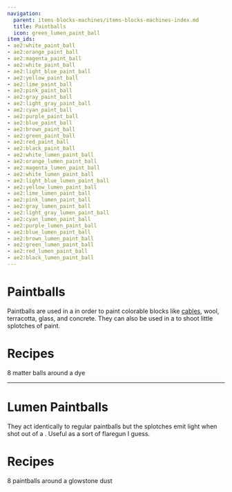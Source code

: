 ```yaml
---
navigation:
  parent: items-blocks-machines/items-blocks-machines-index.md
  title: Paintballs
  icon: green_lumen_paint_ball
item_ids:
- ae2:white_paint_ball
- ae2:orange_paint_ball
- ae2:magenta_paint_ball
- ae2:white_paint_ball
- ae2:light_blue_paint_ball
- ae2:yellow_paint_ball
- ae2:lime_paint_ball
- ae2:pink_paint_ball
- ae2:gray_paint_ball
- ae2:light_gray_paint_ball
- ae2:cyan_paint_ball
- ae2:purple_paint_ball
- ae2:blue_paint_ball
- ae2:brown_paint_ball
- ae2:green_paint_ball
- ae2:red_paint_ball
- ae2:black_paint_ball
- ae2:white_lumen_paint_ball
- ae2:orange_lumen_paint_ball
- ae2:magenta_lumen_paint_ball
- ae2:white_lumen_paint_ball
- ae2:light_blue_lumen_paint_ball
- ae2:yellow_lumen_paint_ball
- ae2:lime_lumen_paint_ball
- ae2:pink_lumen_paint_ball
- ae2:gray_lumen_paint_ball
- ae2:light_gray_lumen_paint_ball
- ae2:cyan_lumen_paint_ball
- ae2:purple_lumen_paint_ball
- ae2:blue_lumen_paint_ball
- ae2:brown_lumen_paint_ball
- ae2:green_lumen_paint_ball
- ae2:red_lumen_paint_ball
- ae2:black_lumen_paint_ball
---
```

# Paintballs
<Row gap="-8">
<ItemImage id="white_paint_ball" scale="4" /><ItemImage id="orange_paint_ball" scale="4" /><ItemImage id="green_paint_ball" scale="4" />
<ItemImage id="blue_paint_ball" scale="4" /><ItemImage id="red_paint_ball" scale="4" />
</Row>

Paintballs are used in a <ItemLink id="color_applicator"/> in order to paint colorable blocks like [cables](cables.md),
wool, terracotta, glass, and concrete. They can also be used in a <ItemLink id="matter_cannon" /> to shoot little splotches of paint.

# Recipes

8 matter balls around a dye
<Column>
<Row><RecipeFor id="white_paint_ball" /><RecipeFor id="orange_paint_ball" /><RecipeFor id="green_paint_ball" /></Row>
<Row><RecipeFor id="blue_paint_ball" /><RecipeFor id="red_paint_ball" /><RecipeFor id="black_paint_ball" /></Row>
<br/>
</Column>

---

# Lumen Paintballs
<Row gap="-8">
<ItemImage id="white_lumen_paint_ball" scale="4" /><ItemImage id="orange_lumen_paint_ball" scale="4" /><ItemImage id="green_lumen_paint_ball" scale="4" />
<ItemImage id="blue_lumen_paint_ball" scale="4" /><ItemImage id="red_lumen_paint_ball" scale="4" />
</Row>

They act identically to regular paintballs but the splotches emit light when shot out of a <ItemLink id="matter_cannon" />.
Useful as a sort of flaregun I guess.

# Recipes

8 paintballs around a glowstone dust

<Column>
<Row><RecipeFor id="white_lumen_paint_ball" /><RecipeFor id="orange_lumen_paint_ball" /><RecipeFor id="green_lumen_paint_ball" /></Row>
<Row><RecipeFor id="blue_lumen_paint_ball" /><RecipeFor id="red_lumen_paint_ball" /><RecipeFor id="black_lumen_paint_ball" /></Row>
</Column>